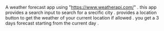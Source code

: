 A weather forecast app using "https://www.weatherapi.com/"  .
this app provides a search input to search for a srecific city .
provides a location button to get the weather of your current location if allowed .
you get a 3 days forecast starting from the current day . 
